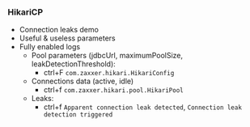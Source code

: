### HikariCP
* Connection leaks demo
* Useful & useless parameters
* Fully enabled logs
    * Pool parameters (jdbcUrl, maximumPoolSize, leakDetectionThreshold):
        * ctrl+F `com.zaxxer.hikari.HikariConfig`
    * Connections data (active, idle)
        * ctrl+f `com.zaxxer.hikari.pool.HikariPool`
    * Leaks:
        * ctrl+f `Apparent connection leak detected`, `Connection leak detection triggered`
